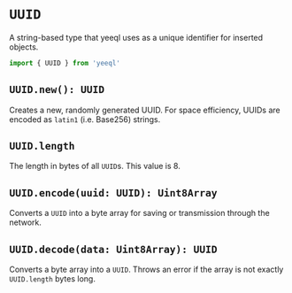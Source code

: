 # `UUID`

A string-based type that yeeql uses as a unique identifier for inserted objects.

```typescript
import { UUID } from 'yeeql'
```

## `UUID.new(): UUID`

Creates a new, randomly generated UUID.
For space efficiency, UUIDs are encoded as `latin1` (i.e. Base256) strings.

## `UUID.length`

The length in bytes of all `UUID`s. This value is 8.

## `UUID.encode(uuid: UUID): Uint8Array`

Converts a `UUID` into a byte array for saving or transmission through the network.

## `UUID.decode(data: Uint8Array): UUID`

Converts a byte array into a `UUID`. Throws an error if the array is not exactly `UUID.length` bytes long.